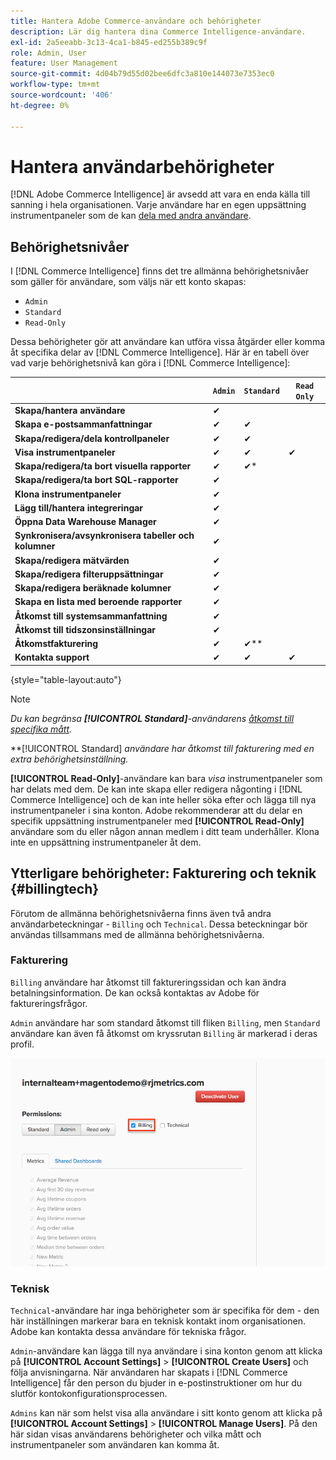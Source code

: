 ```yaml
---
title: Hantera Adobe Commerce-användare och behörigheter
description: Lär dig hantera dina Commerce Intelligence-användare.
exl-id: 2a5eeabb-3c13-4ca1-b845-ed255b389c9f
role: Admin, User
feature: User Management
source-git-commit: 4d04b79d55d02bee6dfc3a810e144073e7353ec0
workflow-type: tm+mt
source-wordcount: '406'
ht-degree: 0%

---
```


# Hantera användarbehörigheter

[!DNL Adobe Commerce Intelligence] är avsedd att vara en enda källa till sanning i hela organisationen. Varje användare har en egen uppsättning instrumentpaneler som de kan [dela med andra användare](../../data-user/dashboards/share-dashboard-with-users.md).

## Behörighetsnivåer

I [!DNL Commerce Intelligence] finns det tre allmänna behörighetsnivåer som gäller för användare, som väljs när ett konto skapas:

* `Admin`
* `Standard`
* `Read-Only`

Dessa behörigheter gör att användare kan utföra vissa åtgärder eller komma åt specifika delar av [!DNL Commerce Intelligence]. Här är en tabell över vad varje behörighetsnivå kan göra i [!DNL Commerce Intelligence]:

|   | `Admin` | `Standard` | `Read Only` |
| -----|-----|-----|----|
| **Skapa/hantera användare** | ✔ |   |   |
| **Skapa e-postsammanfattningar** | ✔ | ✔ |   |
| **Skapa/redigera/dela kontrollpaneler** | ✔ | ✔ |   |
| **Visa instrumentpaneler** | ✔ | ✔ | ✔ |
| **Skapa/redigera/ta bort visuella rapporter** | ✔ | ✔* |   |
| **Skapa/redigera/ta bort SQL-rapporter** | ✔ |  |   |
| **Klona instrumentpaneler** | ✔ |   |   |
| **Lägg till/hantera integreringar** | ✔ |   |   |
| **Öppna Data Warehouse Manager** | ✔ |   |   |
| **Synkronisera/avsynkronisera tabeller och kolumner** | ✔ |   |   |
| **Skapa/redigera mätvärden** | ✔ |   |   |
| **Skapa/redigera filteruppsättningar** | ✔ |   |   |
| **Skapa/redigera beräknade kolumner** | ✔ |   |   |
| **Skapa en lista med beroende rapporter** | ✔ |   |   |
| **Åtkomst till systemsammanfattning** | ✔ |   |   |
| **Åtkomst till tidszonsinställningar** | ✔ |   |   |
| **Åtkomstfakturering** | ✔ | ✔** |   |
| **Kontakta support** | ✔ | ✔ | ✔ |

{style="table-layout:auto"}

>[!NOTE]
>
>_Du kan begränsa **[!UICONTROL Standard]**-användarens [åtkomst till specifika mått](../../administrator/user-management/restrict-metric-access.md)._
>
>**[!UICONTROL Standard] _användare har åtkomst till fakturering med en extra behörighetsinställning._
>
>**[!UICONTROL Read-Only]**-användare kan bara _visa_ instrumentpaneler som har delats med dem. De kan inte skapa eller redigera någonting i [!DNL Commerce Intelligence] och de kan inte heller söka efter och lägga till nya instrumentpaneler i sina konton. Adobe rekommenderar att du delar en specifik uppsättning instrumentpaneler med **[!UICONTROL Read-Only]** användare som du eller någon annan medlem i ditt team underhåller. Klona inte en uppsättning instrumentpaneler åt dem.

## Ytterligare behörigheter: Fakturering och teknik {#billingtech}

Förutom de allmänna behörighetsnivåerna finns även två andra användarbeteckningar - `Billing` och `Technical`. Dessa beteckningar bör användas tillsammans med de allmänna behörighetsnivåerna.

### Fakturering

`Billing` användare har åtkomst till faktureringssidan och kan ändra betalningsinformation. De kan också kontaktas av Adobe för faktureringsfrågor.

`Admin` användare har som standard åtkomst till fliken `Billing`, men `Standard` användare kan även få åtkomst om kryssrutan `Billing` är markerad i deras profil.

![Faktureringssida](../../assets/billing.png)<!--{: width="550" height="363"}-->

### Teknisk

`Technical`-användare har inga behörigheter som är specifika för dem - den här inställningen markerar bara en teknisk kontakt inom organisationen. Adobe kan kontakta dessa användare för tekniska frågor.

`Admin`-användare kan lägga till nya användare i sina konton genom att klicka på **[!UICONTROL Account Settings]** > **[!UICONTROL Create Users]** och följa anvisningarna. När användaren har skapats i [!DNL Commerce Intelligence] får den person du bjuder in e-postinstruktioner om hur du slutför kontokonfigurationsprocessen.

`Admins` kan när som helst visa alla användare i sitt konto genom att klicka på **[!UICONTROL Account Settings]** > **[!UICONTROL Manage Users]**. På den här sidan visas användarens behörigheter och vilka mått och instrumentpaneler som användaren kan komma åt.
